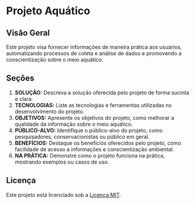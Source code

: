 # Projeto Aquático

## Visão Geral
Este projeto visa fornecer informações de maneira prática aos usuários, automatizando processos de coleta e análise de dados e promovendo a conscientização sobre o meio aquático.

## Seções
1. **SOLUÇÃO:** Descreva a solução oferecida pelo projeto de forma sucinta e clara.
2. **TECNOLOGIAS:** Liste as tecnologias e ferramentas utilizadas no desenvolvimento do projeto.
3. **OBJETIVOS:** Apresente os objetivos do projeto, como melhorar a qualidade da informação sobre o meio aquático.
4. **PÚBLICO-ALVO:** Identifique o público-alvo do projeto, como pesquisadores, conservacionistas ou público em geral.
5. **BENEFÍCIOS:** Destaque os benefícios oferecidos pelo projeto, como facilidade de acesso a informações e conscientização ambiental.
6. **NA PRÁTICA:** Demonstre como o projeto funciona na prática, mostrando exemplos ou casos de uso.

## Licença
Este projeto está licenciado sob a [Licença MIT](https://opensource.org/licenses/MIT).
